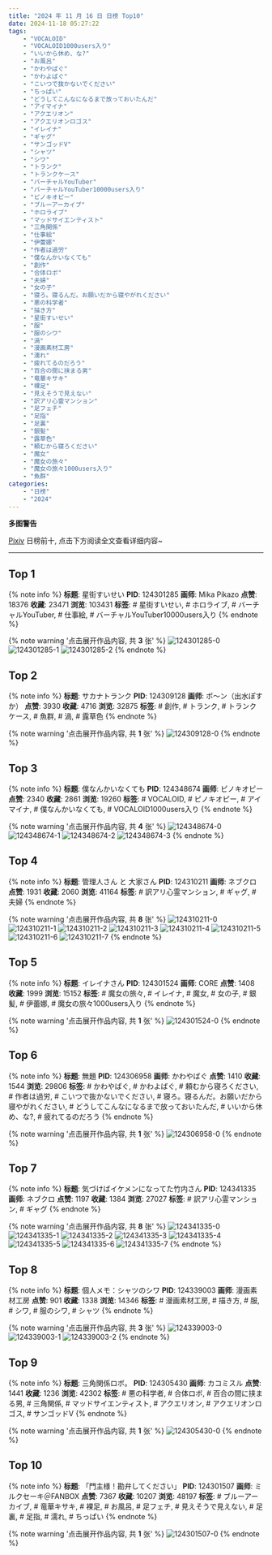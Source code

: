 ```yaml
---
title: "2024 年 11 月 16 日 日榜 Top10"
date: 2024-11-18 05:27:22
tags:
    - "VOCALOID"
    - "VOCALOID1000users入り"
    - "いいから休め、な?"
    - "お風呂"
    - "かわやばぐ"
    - "かわよばぐ"
    - "こいつで抜かないでください"
    - "ちっぱい"
    - "どうしてこんなになるまで放っておいたんだ"
    - "アイマイナ"
    - "アクエリオン"
    - "アクエリオンロゴス"
    - "イレイナ"
    - "ギャグ"
    - "サンゴッドV"
    - "シャツ"
    - "シワ"
    - "トランク"
    - "トランクケース"
    - "バーチャルYouTuber"
    - "バーチャルYouTuber10000users入り"
    - "ピノキオピー"
    - "ブルーアーカイブ"
    - "ホロライブ"
    - "マッドサイエンティスト"
    - "三角関係"
    - "仕事絵"
    - "伊蕾娜"
    - "作者は過労"
    - "僕なんかいなくても"
    - "創作"
    - "合体ロボ"
    - "夫婦"
    - "女の子"
    - "寝ろ。寝るんだ。お願いだから寝やがれください"
    - "悪の科学者"
    - "描き方"
    - "星街すいせい"
    - "服"
    - "服のシワ"
    - "渦"
    - "漫画素材工房"
    - "濡れ"
    - "疲れてるのだろう"
    - "百合の間に挟まる男"
    - "竜華キサキ"
    - "裸足"
    - "見えそうで見えない"
    - "訳アリ心霊マンション"
    - "足フェチ"
    - "足指"
    - "足裏"
    - "銀髪"
    - "露草色"
    - "頼むから寝ろください"
    - "魔女"
    - "魔女の旅々"
    - "魔女の旅々1000users入り"
    - "魚群"
categories:
    - "日榜"
    - "2024"
---
```


<i class="fa fa-triangle-exclamation"></i>**多图警告**<i class="fa fa-triangle-exclamation"></i>

[Pixiv](https://www.pixiv.net/) 日榜前十, 点击下方阅读全文查看详细内容~

<!-- more -->

---

## Top 1

{% note info %}
**标题**: 星街すいせい
**PID**: 124301285 **画师**: Mika Pikazo
**点赞**: 18376 **收藏**: 23471 **浏览**: 103431
**标签**: # 星街すいせい, # ホロライブ, # バーチャルYouTuber, # 仕事絵, # バーチャルYouTuber10000users入り
{% endnote %}

{% note warning '点击展开作品内容, 共 **3** 张' %}
![124301285-0](https://i.pixiv.re/img-original/img/2024/11/15/00/00/42/124301285_p0.png)
![124301285-1](https://i.pixiv.re/img-original/img/2024/11/15/00/00/42/124301285_p1.png)
![124301285-2](https://i.pixiv.re/img-original/img/2024/11/15/00/00/42/124301285_p2.png)
{% endnote %}

## Top 2

{% note info %}
**标题**: サカナトランク
**PID**: 124309128 **画师**: ポ～ン（出水ぽすか）
**点赞**: 3930 **收藏**: 4716 **浏览**: 32875
**标签**: # 創作, # トランク, # トランクケース, # 魚群, # 渦, # 露草色
{% endnote %}

{% note warning '点击展开作品内容, 共 **1** 张' %}
![124309128-0](https://i.pixiv.re/img-original/img/2024/11/15/07/30/02/124309128_p0.jpg)
{% endnote %}

## Top 3

{% note info %}
**标题**: 僕なんかいなくても
**PID**: 124348674 **画师**: ピノキオピー
**点赞**: 2340 **收藏**: 2861 **浏览**: 19260
**标签**: # VOCALOID, # ピノキオピー, # アイマイナ, # 僕なんかいなくても, # VOCALOID1000users入り
{% endnote %}

{% note warning '点击展开作品内容, 共 **4** 张' %}
![124348674-0](https://i.pixiv.re/img-original/img/2024/11/16/15/08/37/124348674_p0.jpg)
![124348674-1](https://i.pixiv.re/img-original/img/2024/11/16/15/08/37/124348674_p1.jpg)
![124348674-2](https://i.pixiv.re/img-original/img/2024/11/16/15/08/37/124348674_p2.jpg)
![124348674-3](https://i.pixiv.re/img-original/img/2024/11/16/15/08/37/124348674_p3.jpg)
{% endnote %}

## Top 4

{% note info %}
**标题**: 管理人さん と 大家さん
**PID**: 124310211 **画师**: ネブクロ
**点赞**: 1931 **收藏**: 2060 **浏览**: 41164
**标签**: # 訳アリ心霊マンション, # ギャグ, # 夫婦
{% endnote %}

{% note warning '点击展开作品内容, 共 **8** 张' %}
![124310211-0](https://i.pixiv.re/img-original/img/2024/11/15/08/50/15/124310211_p0.jpg)
![124310211-1](https://i.pixiv.re/img-original/img/2024/11/15/08/50/15/124310211_p1.jpg)
![124310211-2](https://i.pixiv.re/img-original/img/2024/11/15/08/50/15/124310211_p2.jpg)
![124310211-3](https://i.pixiv.re/img-original/img/2024/11/15/08/50/15/124310211_p3.jpg)
![124310211-4](https://i.pixiv.re/img-original/img/2024/11/15/08/50/15/124310211_p4.jpg)
![124310211-5](https://i.pixiv.re/img-original/img/2024/11/15/08/50/15/124310211_p5.jpg)
![124310211-6](https://i.pixiv.re/img-original/img/2024/11/15/08/50/15/124310211_p6.jpg)
![124310211-7](https://i.pixiv.re/img-original/img/2024/11/15/08/50/15/124310211_p7.jpg)
{% endnote %}

## Top 5

{% note info %}
**标题**: イレイナさん
**PID**: 124301524 **画师**: CORE
**点赞**: 1408 **收藏**: 1999 **浏览**: 15152
**标签**: # 魔女の旅々, # イレイナ, # 魔女, # 女の子, # 銀髪, # 伊蕾娜, # 魔女の旅々1000users入り
{% endnote %}

{% note warning '点击展开作品内容, 共 **1** 张' %}
![124301524-0](https://i.pixiv.re/img-original/img/2024/11/15/00/03/15/124301524_p0.png)
{% endnote %}

## Top 6

{% note info %}
**标题**: 無題
**PID**: 124306958 **画师**: かわやばぐ
**点赞**: 1410 **收藏**: 1544 **浏览**: 29806
**标签**: # かわやばぐ, # かわよばぐ, # 頼むから寝ろください, # 作者は過労, # こいつで抜かないでください, # 寝ろ。寝るんだ。お願いだから寝やがれください, # どうしてこんなになるまで放っておいたんだ, # いいから休め、な?, # 疲れてるのだろう
{% endnote %}

{% note warning '点击展开作品内容, 共 **1** 张' %}
![124306958-0](https://i.pixiv.re/img-original/img/2024/11/15/04/15/41/124306958_p0.jpg)
{% endnote %}

## Top 7

{% note info %}
**标题**: 気づけばイケメンになってた竹内さん
**PID**: 124341335 **画师**: ネブクロ
**点赞**: 1197 **收藏**: 1384 **浏览**: 27027
**标签**: # 訳アリ心霊マンション, # ギャグ
{% endnote %}

{% note warning '点击展开作品内容, 共 **8** 张' %}
![124341335-0](https://i.pixiv.re/img-original/img/2024/11/16/08/59/23/124341335_p0.jpg)
![124341335-1](https://i.pixiv.re/img-original/img/2024/11/16/08/59/23/124341335_p1.jpg)
![124341335-2](https://i.pixiv.re/img-original/img/2024/11/16/08/59/23/124341335_p2.jpg)
![124341335-3](https://i.pixiv.re/img-original/img/2024/11/16/08/59/23/124341335_p3.jpg)
![124341335-4](https://i.pixiv.re/img-original/img/2024/11/16/08/59/23/124341335_p4.jpg)
![124341335-5](https://i.pixiv.re/img-original/img/2024/11/16/08/59/23/124341335_p5.jpg)
![124341335-6](https://i.pixiv.re/img-original/img/2024/11/16/08/59/23/124341335_p6.jpg)
![124341335-7](https://i.pixiv.re/img-original/img/2024/11/16/08/59/23/124341335_p7.jpg)
{% endnote %}

## Top 8

{% note info %}
**标题**: 個人メモ：シャツのシワ
**PID**: 124339003 **画师**: 漫画素材工房
**点赞**: 901 **收藏**: 1338 **浏览**: 14346
**标签**: # 漫画素材工房, # 描き方, # 服, # シワ, # 服のシワ, # シャツ
{% endnote %}

{% note warning '点击展开作品内容, 共 **3** 张' %}
![124339003-0](https://i.pixiv.re/img-original/img/2024/11/16/06/00/05/124339003_p0.jpg)
![124339003-1](https://i.pixiv.re/img-original/img/2024/11/16/06/00/05/124339003_p1.jpg)
![124339003-2](https://i.pixiv.re/img-original/img/2024/11/16/06/00/05/124339003_p2.jpg)
{% endnote %}

## Top 9

{% note info %}
**标题**: 三角関係ロボ。
**PID**: 124305430 **画师**: カコミスル
**点赞**: 1441 **收藏**: 1236 **浏览**: 42302
**标签**: # 悪の科学者, # 合体ロボ, # 百合の間に挟まる男, # 三角関係, # マッドサイエンティスト, # アクエリオン, # アクエリオンロゴス, # サンゴッドV
{% endnote %}

{% note warning '点击展开作品内容, 共 **1** 张' %}
![124305430-0](https://i.pixiv.re/img-original/img/2024/11/15/02/29/02/124305430_p0.jpg)
{% endnote %}

## Top 10

{% note info %}
**标题**: 「門主様！勘弁してください」
**PID**: 124301507 **画师**: ミルクセーキ＠FANBOX
**点赞**: 7367 **收藏**: 10207 **浏览**: 48197
**标签**: # ブルーアーカイブ, # 竜華キサキ, # 裸足, # お風呂, # 足フェチ, # 見えそうで見えない, # 足裏, # 足指, # 濡れ, # ちっぱい
{% endnote %}

{% note warning '点击展开作品内容, 共 **1** 张' %}
![124301507-0](https://i.pixiv.re/img-original/img/2024/11/15/00/02/57/124301507_p0.jpg)
{% endnote %}
